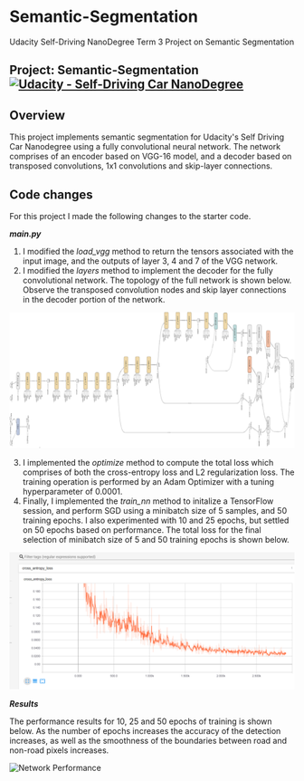 # Semantic-Segmentation
Udacity Self-Driving NanoDegree Term 3 Project on Semantic Segmentation

## Project: Semantic-Segmentation [![Udacity - Self-Driving Car NanoDegree](https://s3.amazonaws.com/udacity-sdc/github/shield-carnd.svg)](http://www.udacity.com/drive)

Overview
---
  This project implements semantic segmentation for Udacity's Self Driving Car Nanodegree using a fully convolutional neural network. The network comprises of an encoder based on VGG-16 model, and a decoder based on transposed convolutions, 1x1 convolutions and skip-layer connections.

Code changes
---
For this project I made the following changes to the starter code.

__*main.py*__

1. I modified the _load_vgg_ method to return the tensors associated with the input image, and the outputs of layer 3, 4 and 7 of the VGG network.
2. I modified the _layers_ method to implement the decoder for the fully convolutional network. The topology of the full network is shown below. Observe the transposed convolution nodes and skip layer connections in the decoder portion of the network.

![Network Graph](https://github.com/calvinhobbes119/Semantic-Segmentation/blob/master/Network_Graph.png)

3. I implemented the _optimize_ method to compute the total loss which comprises of both the cross-entropy loss and L2 regularization loss. The training operation is performed by an Adam Optimizer with a tuning hyperparameter of 0.0001.
4. Finally, I implemented the _train_nn_ method to initalize a TensorFlow session, and perform SGD using a minibatch size of 5 samples, and 50 training epochs. I also experimented with 10 and 25 epochs, but settled on 50 epochs based on performance. The total loss for the final selection of minibatch size of 5 and 50 training epochs is shown below.

![Network Loss](https://github.com/calvinhobbes119/Semantic-Segmentation/blob/master/Network_Loss.png)

__*Results*__

The performance results for 10, 25 and 50 epochs of training is shown below. As the number of epochs increases the accuracy of the detection increases, as well as the smoothness of the boundaries between road and non-road pixels increases.

![Network Performance](https://github.com/calvinhobbes119/Semantic-Segmentation/blob/master/Performance.bmp)

